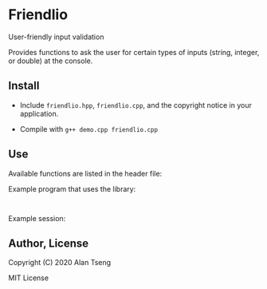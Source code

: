 # Friendlio
User-friendly input validation

Provides functions to ask the user for certain types of inputs (string, integer, or double) at the console.

## Install
- Include `friendlio.hpp`, `friendlio.cpp`, and the copyright notice in your application.

- Compile with `g++ demo.cpp friendlio.cpp`

## Use

Available functions are listed in the header file:


Example program that uses the library:
```{c++}


```

Example session:



## Author, License
Copyright (C) 2020 Alan Tseng

MIT License
